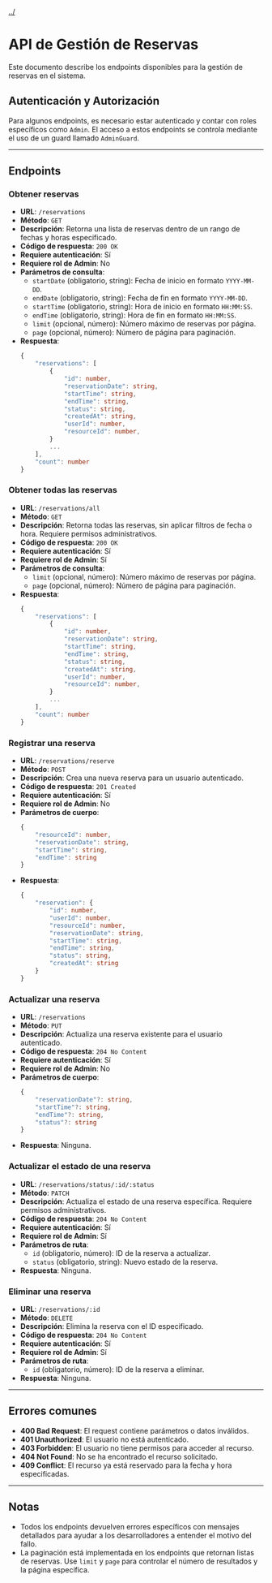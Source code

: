 [../](../README.md)

# API de Gestión de Reservas

Este documento describe los endpoints disponibles para la gestión de reservas en el sistema.

## Autenticación y Autorización

Para algunos endpoints, es necesario estar autenticado y contar con roles específicos como `Admin`. El acceso a estos endpoints se controla mediante el uso de un guard llamado `AdminGuard`.

---

## Endpoints

### Obtener reservas

-   **URL**: `/reservations`
-   **Método**: `GET`
-   **Descripción**: Retorna una lista de reservas dentro de un rango de fechas y horas especificado.
-   **Código de respuesta**: `200 OK`
-   **Requiere autenticación**: Sí
-   **Requiere rol de Admin**: No
-   **Parámetros de consulta**:
    -   `startDate` (obligatorio, string): Fecha de inicio en formato `YYYY-MM-DD`.
    -   `endDate` (obligatorio, string): Fecha de fin en formato `YYYY-MM-DD`.
    -   `startTime` (obligatorio, string): Hora de inicio en formato `HH:MM:SS`.
    -   `endTime` (obligatorio, string): Hora de fin en formato `HH:MM:SS`.
    -   `limit` (opcional, número): Número máximo de reservas por página.
    -   `page` (opcional, número): Número de página para paginación.
-   **Respuesta**:
    ```ts
    {
        "reservations": [
            {
                "id": number,
                "reservationDate": string,
                "startTime": string,
                "endTime": string,
                "status": string,
                "createdAt": string,
                "userId": number,
                "resourceId": number,
            }
            ...
        ],
        "count": number
    }
    ```

### Obtener todas las reservas

-   **URL**: `/reservations/all`
-   **Método**: `GET`
-   **Descripción**: Retorna todas las reservas, sin aplicar filtros de fecha o hora. Requiere permisos administrativos.
-   **Código de respuesta**: `200 OK`
-   **Requiere autenticación**: Sí
-   **Requiere rol de Admin**: Sí
-   **Parámetros de consulta**:
    -   `limit` (opcional, número): Número máximo de reservas por página.
    -   `page` (opcional, número): Número de página para paginación.
-   **Respuesta**:
    ```ts
    {
        "reservations": [
            {
                "id": number,
                "reservationDate": string,
                "startTime": string,
                "endTime": string,
                "status": string,
                "createdAt": string,
                "userId": number,
                "resourceId": number,
            }
            ...
        ],
        "count": number
    }
    ```

### Registrar una reserva

-   **URL**: `/reservations/reserve`
-   **Método**: `POST`
-   **Descripción**: Crea una nueva reserva para un usuario autenticado.
-   **Código de respuesta**: `201 Created`
-   **Requiere autenticación**: Sí
-   **Requiere rol de Admin**: No
-   **Parámetros de cuerpo**:
    ```ts
    {
        "resourceId": number,
        "reservationDate": string,
        "startTime": string,
        "endTime": string
    }
    ```
-   **Respuesta**:
    ```ts
    {
        "reservation": {
            "id": number,
            "userId": number,
            "resourceId": number,
            "reservationDate": string,
            "startTime": string,
            "endTime": string,
            "status": string,
            "createdAt": string
        }
    }
    ```

### Actualizar una reserva

-   **URL**: `/reservations`
-   **Método**: `PUT`
-   **Descripción**: Actualiza una reserva existente para el usuario autenticado.
-   **Código de respuesta**: `204 No Content`
-   **Requiere autenticación**: Sí
-   **Requiere rol de Admin**: No
-   **Parámetros de cuerpo**:
    ```ts
    {
        "reservationDate"?: string,
        "startTime"?: string,
        "endTime"?: string,
        "status"?: string
    }
    ```
-   **Respuesta**: Ninguna.

### Actualizar el estado de una reserva

-   **URL**: `/reservations/status/:id/:status`
-   **Método**: `PATCH`
-   **Descripción**: Actualiza el estado de una reserva específica. Requiere permisos administrativos.
-   **Código de respuesta**: `204 No Content`
-   **Requiere autenticación**: Sí
-   **Requiere rol de Admin**: Sí
-   **Parámetros de ruta**:
    -   `id` (obligatorio, número): ID de la reserva a actualizar.
    -   `status` (obligatorio, string): Nuevo estado de la reserva.
-   **Respuesta**: Ninguna.

### Eliminar una reserva

-   **URL**: `/reservations/:id`
-   **Método**: `DELETE`
-   **Descripción**: Elimina la reserva con el ID especificado.
-   **Código de respuesta**: `204 No Content`
-   **Requiere autenticación**: Sí
-   **Requiere rol de Admin**: Sí
-   **Parámetros de ruta**:
    -   `id` (obligatorio, número): ID de la reserva a eliminar.
-   **Respuesta**: Ninguna.

---

## Errores comunes

-   **400 Bad Request**: El request contiene parámetros o datos inválidos.
-   **401 Unauthorized**: El usuario no está autenticado.
-   **403 Forbidden**: El usuario no tiene permisos para acceder al recurso.
-   **404 Not Found**: No se ha encontrado el recurso solicitado.
-   **409 Conflict**: El recurso ya está reservado para la fecha y hora especificadas.

---

## Notas

-   Todos los endpoints devuelven errores específicos con mensajes detallados para ayudar a los desarrolladores a entender el motivo del fallo.
-   La paginación está implementada en los endpoints que retornan listas de reservas. Use `limit` y `page` para controlar el número de resultados y la página específica.
